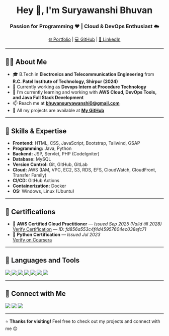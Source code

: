 <h1 align="center">Hey 👋, I'm Suryawanshi Bhuvan</h1>

<h3 align="center">Passion for Programming ❤️ | Cloud & DevOps Enthusiast ☁️</h3>

<div align="center">
  <a href="https://bhuvansuryawanshiportfolio.netlify.app/">🌐 Portfolio</a> |
  <a href="https://github.com/bhuvansuryawanshi">💻 GitHub</a> |
  <a href="https://www.linkedin.com/in/bhuvan-suryawanshi-079951219/">🔗 LinkedIn</a>
</div>

---

## 👨‍💻 About Me

- 🎓 B.Tech in **Electronics and Telecommunication Engineering** from **R.C. Patel Institute of Technology, Shirpur (2024)**  
- 💼 Currently working as **Devops Intern at Procedure Technology**  
- 🌱 I’m currently learning and working with **AWS Cloud, DevOps Tools, and Java Full Stack Development**  
- 📫 Reach me at **bhuvansuryawanshi0@gmail.com**  
- 🧾 All my projects are available at **[My GitHub](https://github.com/bhuvansuryawanshi)**  

---

## 🧩 Skills & Expertise

- **Frontend:** HTML, CSS, JavaScript, Bootstrap, Tailwind, GSAP  
- **Programming:** Java, Python  
- **Backend:** JSP, Servlet, PHP (CodeIgniter)  
- **Database:** MySQL  
- **Version Control:** Git, GitHub, GitLab  
- **Cloud:** AWS (IAM, VPC, EC2, S3, RDS, EFS, CloudWatch, CloudFront, Transfer Family)  
- **CI/CD:** GitHub Actions  
- **Containerization:** Docker  
- **OS:** Windows, Linux (Ubuntu)  


---

## 🪪 Certifications

- 🧭 **AWS Certified Cloud Practitioner** — *Issued Sep 2025 (Valid till 2028)*  
  [Verify Certification](https://aws.amazon.com/verification) — *ID: fd856a553c4f4d45957604ec038efc71*  
- 🐍 **Python Certification** — *Issued Jul 2023*  
  [Verify on Coursera](https://coursera.org/verify/AZ6ED2NCMQVT)

---

## 🧰 Languages and Tools

<p align="left"> 
  <a href="https://developer.mozilla.org/en-US/docs/Web/HTML" target="_blank"> 
    <img src="https://img.icons8.com/color/48/html-5--v1.png"/> 
  </a>
  <a href="https://developer.mozilla.org/en-US/docs/Web/CSS" target="_blank"> 
    <img src="https://img.icons8.com/color/48/css3.png"/> 
  </a>
  <a href="https://developer.mozilla.org/en-US/docs/Web/JavaScript" target="_blank"> 
    <img src="https://img.icons8.com/color/48/javascript.png"/> 
  </a>
  <a href="https://code.visualstudio.com/" target="_blank"> 
    <img src="https://img.icons8.com/color/48/visual-studio-code-2019.png"/> 
  </a>
  <a href="https://aws.amazon.com/" target="_blank"> 
    <img src="https://img.icons8.com/color/48/amazon-web-services.png"/> 
  </a>
  <a href="https://git-scm.com/" target="_blank"> 
    <img src="https://img.icons8.com/color/48/git.png"/> 
  </a>
  <a href="https://www.docker.com/" target="_blank"> 
    <img src="https://img.icons8.com/color/48/docker.png"/> 
  </a>
</p>

---

## 🤝 Connect with Me

<p align="left">
  <a href="https://www.instagram.com/bhuvan_0715/"><img src="https://img.icons8.com/fluency/48/instagram-new.png"/></a>
  <a href="https://www.linkedin.com/in/bhuvan-suryawanshi-079951219/"><img src="https://img.icons8.com/fluency/48/linkedin.png"/></a>
  <a href="mailto:bhuvansuryawanshi0@gmail.com"><img src="https://img.icons8.com/fluency/48/gmail.png"/></a>
</p>

---

⭐ **Thanks for visiting!** Feel free to check out my projects and connect with me 😊
